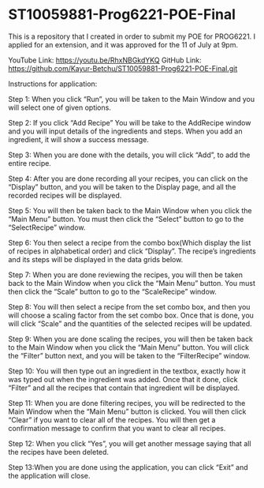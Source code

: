 # ST10059881-Prog6221-POE-Final
This is a repository that I created in order to submit my POE for PROG6221. I applied for an extension, and it was approved for the 11 of July at 9pm.

YouTube Link: https://youtu.be/RhxNBGkdYKQ
GitHub Link: https://github.com/Kayur-Betchu/ST10059881-Prog6221-POE-Final.git

Instructions for application:

Step 1: When you click “Run”, you will be taken to the Main Window and you will select one of given options.

Step 2: If you click “Add Recipe” You will be take to the AddRecipe window and you will input details of the ingredients and steps. When you add an ingredient, it will show a success message.

Step 3: When you are done with the details, you will click “Add”, to add the entire recipe.

Step 4: After you are done recording all your recipes, you can click on the “Display” button, and you will be taken to the Display page, and all the recorded recipes will be displayed.

Step 5: You will then be taken back to the Main Window when you click the “Main Menu” button. You must then click the “Select” button to go to the “SelectRecipe” window.

Step 6: You then select a recipe from the combo box(Which display the list of recipes in alphabetical order) and click “Display”. The recipe’s ingredients and its steps will be displayed in the data grids below.

Step 7: When you are done reviewing the recipes, you will then be taken back to the Main Window when you click the “Main Menu” button. You must then click the “Scale” button to go to the “ScaleRecipe” window.

Step 8: You will then select a recipe from the set combo box, and then you will choose a scaling factor from the set combo box. Once that is done, you will click “Scale” and the quantities of the selected recipes will be updated.

Step 9: When you are done scaling the recipes, you will then be taken back to the Main Window when you click the “Main Menu” button. You will click the “Filter” button next, and you will be taken to the “FilterRecipe” window.

Step 10: You will then type out an ingredient in the textbox, exactly how it was typed out when the ingredient was added. Once that it done, click “Filter” and all the recipes that contain that ingredient will be displayed.

Step 11: When you are done filtering recipes, you will be redirected to the Main Window when the “Main Menu” button is clicked. You will then click “Clear” if you want to clear all of the recipes. You will then get a confirmation message to confirm that you want to clear all recipes.

Step 12: When you click “Yes”, you will get another message saying that all the recipes have been deleted.

Step 13:When you are done using the application, you can click “Exit” and the application will close.


